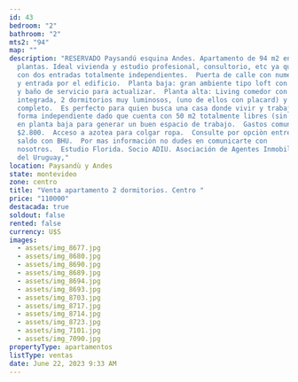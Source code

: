 ```yaml
---
id: 43
bedroom: "2"
bathroom: "2"
mts2: "94"
map: ""
description: "RESERVADO Paysandú esquina Andes. Apartamento de 94 m2 en 2
  plantas. Ideal vivienda y estudio profesional, consultorio, etc ya que cuenta
  con dos entradas totalmente independientes.  Puerta de calle con numero propio
  y entrada por el edificio.  Planta baja: gran ambiente tipo loft con lavadero
  y baño de servicio para actualizar.  Planta alta: Living comedor con cocina
  integrada, 2 dormitorios muy luminosos, (uno de ellos con placard) y baño
  completo.  Es perfecto para quien busca una casa donde vivir y trabajar de
  forma independiente dado que cuenta con 50 m2 totalmente libres (sin columnas)
  en planta baja para generar un buen espacio de trabajo.  Gastos comunes:
  $2.800.  Acceso a azotea para colgar ropa.  Consulte por opciòn entrega y
  saldo con BHU.  Por mas información no dudes en comunicarte con
  nosotros.  Estudio Florida. Socio ADIU. Asociación de Agentes Inmobiliarios
  del Uruguay,"
location: Paysandù y Andes
state: montevideo
zone: centro
title: "Venta apartamento 2 dormitorios. Centro "
price: "110000"
destacada: true
soldout: false
rented: false
currency: U$S
images:
  - assets/img_8677.jpg
  - assets/img_8680.jpg
  - assets/img_8690.jpg
  - assets/img_8689.jpg
  - assets/img_8694.jpg
  - assets/img_8693.jpg
  - assets/img_8703.jpg
  - assets/img_8717.jpg
  - assets/img_8714.jpg
  - assets/img_8723.jpg
  - assets/img_7101.jpg
  - assets/img_7090.jpg
propertyType: apartamentos
listType: ventas
date: June 22, 2023 9:33 AM
---
```

